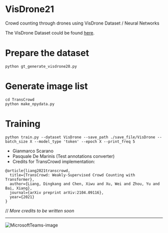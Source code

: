 # VisDrone21
Crowd counting through drones using VisDrone Dataset / Neural Networks<br />

The VisDrone Dataset could be found [here](https://github.com/VisDrone/VisDrone-Dataset).

# Prepare the dataset
```
python gt_generate_visdrone20.py
```

# Generate image list
```
cd TransCrowd
python make_npydata.py
```

# Training
```
python train.py --dataset VisDrone --save_path ./save_file/VisDrone --batch_size X --model_type 'token' --epoch X --print_freq 5
```

- Gianmarco Scarano
- Pasquale De Marinis (Test annotations converter)
- Credits for TransCrowd implementation:
```
@article{liang2021transcrowd,
  title={TransCrowd: Weakly-Supervised Crowd Counting with Transformer},
  author={Liang, Dingkang and Chen, Xiwu and Xu, Wei and Zhou, Yu and Bai, Xiang},
  journal={arXiv preprint arXiv:2104.09116},
  year={2021}
}
```

// *More credits to be written soon*
__________________________________________________________________

![MicrosoftTeams-image](https://user-images.githubusercontent.com/6324754/141682229-290c7fbc-14d3-4f0e-ab76-5eed982b76b0.png)

